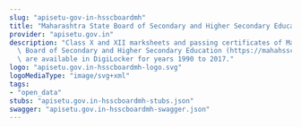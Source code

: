 ```yaml
---
slug: "apisetu-gov-in-hsscboardmh"
title: "Maharashtra State Board of Secondary and Higher Secondary Education, Maharashtra"
provider: "apisetu.gov.in"
description: "Class X and XII marksheets and passing certificates of Maharashtra State\
  \ Board of Secondary and Higher Secondary Education (https://mahahsscboard.maharashtra.gov.in/)\
  \ are available in DigiLocker for years 1990 to 2017."
logo: "apisetu.gov.in-hsscboardmh-logo.svg"
logoMediaType: "image/svg+xml"
tags:
- "open_data"
stubs: "apisetu.gov.in-hsscboardmh-stubs.json"
swagger: "apisetu.gov.in-hsscboardmh-swagger.json"
---
```

